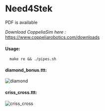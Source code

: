 # Need4Stek

PDF is available

_Download CoppeliaSim here :_ https://www.coppeliarobotics.com/downloads

#### Usage:
      make re && ./pipes.sh

#### diamond_bonus.ttt:


![diamond](https://user-images.githubusercontent.com/65111947/82325880-3c323680-99dc-11ea-8039-fd3267d78051.gif)

#### criss_cross.ttt:


![criss_cross](https://user-images.githubusercontent.com/65111947/82326453-23765080-99dd-11ea-8635-1a0cc2cd9195.gif)
